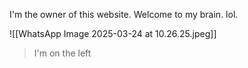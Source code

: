 I'm the owner of this website. Welcome to my brain. lol.

![[WhatsApp Image 2025-03-24 at 10.26.25.jpeg]]
> I'm on the left
